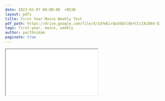 ```yaml
---
date: 2023-01-07 00:00:00  +0530
layout: pdfs
title: First Year Mains Weekly Test
pdf_path: https://drive.google.com/file/d/1dYmEirQw3dQxl8eYCCcIAiO0d-EXCPG6/preview?usp=drive_link
tags: first-year, mains, weekly
author: parthnikam
paginate: true
---
```


<iframe class="embed-pdf" src="{{ page.pdf_path }}#toolbar=0" seamless="seamless" scrolling="no" style="overflow:hidden"></iframe>
